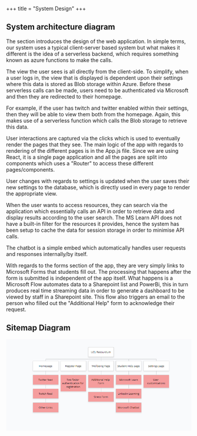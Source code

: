 +++
title = "System Design"
+++
## System architecture diagram

The section introduces the design of the web application. In simple terms, our system uses a typical client-server based system but what makes it different is the
idea of a serverless backend, which requires something known as azure functions to make the calls.

The view the user sees is all directly from the client-side. To simplify, when a user logs in, the view that is displayed is dependent upon their settings where this data is stored
as Blob storage within Azure.
Before these serverless calls can be made, users need to be authenticated via Microsoft and then they are redirected to their homepage.

For example, if the user has twitch and twitter enabled within their settings, then they will be able to view them both from the homepage. Again, this makes use
of a serverless function which calls the Blob storage to retrieve this data.

User interactions are captured via the clicks which is used to eventually render the pages that they see. The main logic of the app with regards to rendering of the different pages is in the App.js file.
Since we are using React, it is a single page application and all the pages are split into components which uses a "Router" to access these different pages/components.

User changes with regards to settings is updated when the user saves their new settings to the database, which is directly used in every page to render the appropriate view.

When the user wants to access resources, they can search via the application which essentially calls an API in order to retrieve data and display results according to the user search. The MS Learn
API does not have a built-in filter for the resources it provides, hence the system has been setup to cache the data for session storage in order to minimise API calls.

The chatbot is a simple embed which automatically handles user requests and responses internally/by itself.

With regards to the forms section of the app, they are very simply links to Microsoft Forms that students fill out. The processing that happens after the form is submitted is independent of 
the app itself. What happens is a Microsoft Flow automates data to a Sharepoint list and PowerBi, this in turn produces real time streaming data in order to generate a dashboard to be viewed by staff
in a Sharepoint site. This flow also triggers an email to the person who filled out the "Additional Help" form to acknowledge their request.

## Sitemap Diagram

![sitemap](./sitemap.png)
